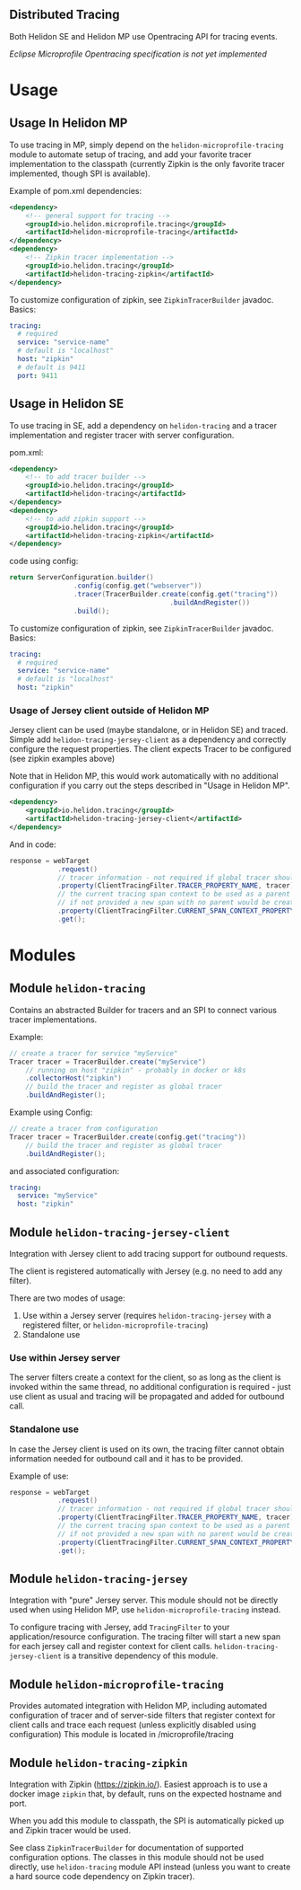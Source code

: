 Distributed Tracing
---

Both Helidon SE and Helidon MP use Opentracing API for tracing
events.

_Eclipse Microprofile Opentracing specification is not yet implemented_

# Usage
## Usage In Helidon MP
To use tracing in MP, simply depend on the `helidon-microprofile-tracing` module to automate
setup of tracing, and add your favorite tracer implementation to the classpath (currently Zipkin is the only
favorite tracer implemented, though SPI is available).

Example of pom.xml dependencies:
```xml
<dependency>
    <!-- general support for tracing -->
    <groupId>io.helidon.microprofile.tracing</groupId>
    <artifactId>helidon-microprofile-tracing</artifactId>
</dependency>
<dependency>
    <!-- Zipkin tracer implementation -->
    <groupId>io.helidon.tracing</groupId>
    <artifactId>helidon-tracing-zipkin</artifactId>
</dependency>
```

To customize configuration of zipkin, see `ZipkinTracerBuilder` javadoc. Basics:
```yaml
tracing:
  # required
  service: "service-name"
  # default is "localhost"
  host: "zipkin"
  # default is 9411
  port: 9411
```

## Usage in Helidon SE
To use tracing in SE, add a dependency on `helidon-tracing` and a tracer
implementation and register tracer with server configuration.

pom.xml:
```xml
<dependency>
    <!-- to add tracer builder -->
    <groupId>io.helidon.tracing</groupId>
    <artifactId>helidon-tracing</artifactId>
</dependency>
<dependency>
    <!-- to add zipkin support -->
    <groupId>io.helidon.tracing</groupId>
    <artifactId>helidon-tracing-zipkin</artifactId>
</dependency>
```

code using config:
```java
return ServerConfiguration.builder()
                .config(config.get("webserver"))
                .tracer(TracerBuilder.create(config.get("tracing"))
                                        .buildAndRegister())
                .build();
```

To customize configuration of zipkin, see `ZipkinTracerBuilder` javadoc. Basics:
```yaml
tracing:
  # required
  service: "service-name"
  # default is "localhost"
  host: "zipkin"
```

### Usage of Jersey client outside of Helidon MP
Jersey client can be used (maybe standalone, or in Helidon SE) and traced.
Simple add `helidon-tracing-jersey-client` as a dependency and correctly configure
the request properties. The client expects Tracer to be configured (see zipkin examples above)
 
Note that in Helidon MP, this would work automatically with no additional configuration if you 
carry out the steps described in "Usage in Helidon MP".

```xml
<dependency>
    <groupId>io.helidon.tracing</groupId>
    <artifactId>helidon-tracing-jersey-client</artifactId>
</dependency>
```

And in code:
```java
response = webTarget
            .request()
            // tracer information - not required if global tracer should be used
            .property(ClientTracingFilter.TRACER_PROPERTY_NAME, tracer)
            // the current tracing span context to be used as a parent for outbound request
            // if not provided a new span with no parent would be created
            .property(ClientTracingFilter.CURRENT_SPAN_CONTEXT_PROPERTY_NAME, spanContext)
            .get();
```

# Modules

## Module `helidon-tracing`
Contains an abstracted Builder for tracers and an SPI
to connect various tracer implementations.

Example:
```java
// create a tracer for service "myService"
Tracer tracer = TracerBuilder.create("myService")
    // running on host "zipkin" - probably in docker or k8s
    .collectorHost("zipkin")
    // build the tracer and register as global tracer
    .buildAndRegister();
```

Example using Config:
```java
// create a tracer from configuration
Tracer tracer = TracerBuilder.create(config.get("tracing"))    
    // build the tracer and register as global tracer
    .buildAndRegister();
```

and associated configuration:
```yaml
tracing:
  service: "myService"
  host: "zipkin"
```

## Module `helidon-tracing-jersey-client`
Integration with Jersey client to add tracing support
 for outbound requests.
 
The client is registered automatically with Jersey (e.g. no need to add any filter).

There are two modes of usage:
1. Use within a Jersey server (requires `helidon-tracing-jersey` with a registered filter, or `helidon-microprofile-tracing`)
2. Standalone use

### Use within Jersey server
The server filters create a context for the client, so as long as the client is invoked
within the same thread, no additional configuration is required - just use 
client as usual and tracing will be propagated and added for outbound call.

### Standalone use
In case the Jersey client is used on its own, the tracing filter cannot obtain 
information needed for outbound call and it has to be provided.

Example of use:
```java
response = webTarget
            .request()
            // tracer information - not required if global tracer should be used
            .property(ClientTracingFilter.TRACER_PROPERTY_NAME, tracer)
            // the current tracing span context to be used as a parent for outbound request
            // if not provided a new span with no parent would be created
            .property(ClientTracingFilter.CURRENT_SPAN_CONTEXT_PROPERTY_NAME, spanContext)
            .get();
``` 

## Module `helidon-tracing-jersey`
Integration with "pure" Jersey server. This module should not be directly used when using
Helidon MP, use `helidon-microprofile-tracing` instead.

To configure tracing with Jersey, add `TracingFilter` to your application/resource configuration.
The tracing filter will start a new span for each jersey call and register context for client calls.
`helidon-tracing-jersey-client` is a transitive dependency of this module.

## Module `helidon-microprofile-tracing`
Provides automated integration with Helidon MP, including automated configuration of
tracer and of server-side filters that register context for client calls and trace each 
request (unless explicitly disabled using configuration)
This module is located in /microprofile/tracing

## Module `helidon-tracing-zipkin`
Integration with Zipkin (https://zipkin.io/). Easiest approach is to use a docker image
`zipkin` that, by default, runs on the expected hostname and port.

When you add this module to classpath, the SPI is automatically picked up and Zipkin tracer 
would be used.

See class `ZipkinTracerBuilder` for documentation of supported configuration options. The classes
in this module should not be used directly, use `helidon-tracing` module API instead (unless
you want to create a hard source code dependency on Zipkin tracer).
